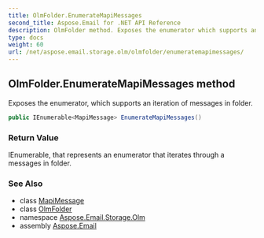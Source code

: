```yaml
---
title: OlmFolder.EnumerateMapiMessages
second_title: Aspose.Email for .NET API Reference
description: OlmFolder method. Exposes the enumerator which supports an iteration of messages in folder
type: docs
weight: 60
url: /net/aspose.email.storage.olm/olmfolder/enumeratemapimessages/
---
```

## OlmFolder.EnumerateMapiMessages method

Exposes the enumerator, which supports an iteration of messages in folder.

```csharp
public IEnumerable<MapiMessage> EnumerateMapiMessages()
```

### Return Value

IEnumerable, that represents an enumerator that iterates through a messages in folder.

### See Also

* class [MapiMessage](../../../aspose.email.mapi/mapimessage/)
* class [OlmFolder](../)
* namespace [Aspose.Email.Storage.Olm](../../olmfolder/)
* assembly [Aspose.Email](../../../)


